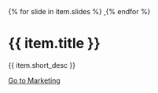 <div class="card row">
    <div class="gallery col-md-6">
        <div class="thumbnails">
            {% for slide in item.slides %}
            <a href="{{ slide.url }}" class="thumbnail-item hidden-sm{% if forloop.index == 1 %} first-item{% endif %}">
                <img src="{{ slide.url }}" alt="" />
            </a>
            {% endfor %}
        </div>
    </div>
    <div class="info col-md-6">
        <h1 class="title">{{ item.title }}</h1>
        <p class="short-desc">{{ item.short_desc }}</p>
        <a href="{{ item.marketing_url }}" class="marketing-url btn btn-primary" role="button">Go to Marketing</a>
    </div>
</div>

